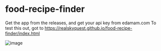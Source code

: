 # food-recipe-finder
Get the app from the releases, and get your api key from edamam.com To test this out, got to https://realskyquest.github.io/food-recipe-finder/index.html

![image](https://github.com/realskyquest/food-recipe-finder/assets/135049479/86581f80-cb4f-466b-8fbc-055c5b1cc07b)
